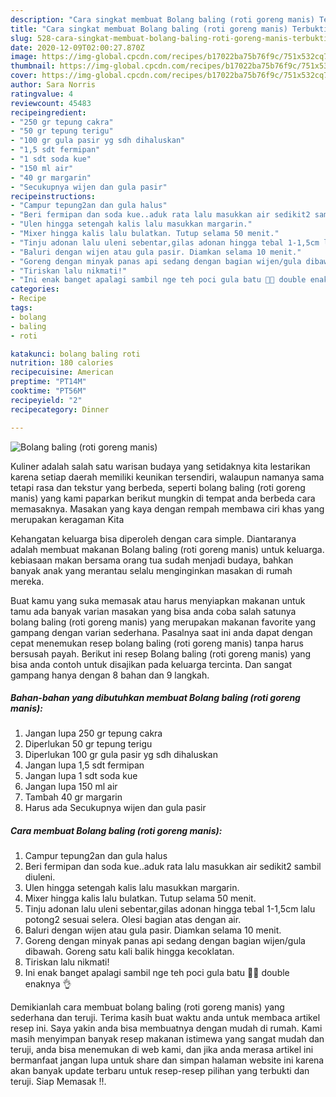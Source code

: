 ```yaml
---
description: "Cara singkat membuat Bolang baling (roti goreng manis) Terbukti"
title: "Cara singkat membuat Bolang baling (roti goreng manis) Terbukti"
slug: 528-cara-singkat-membuat-bolang-baling-roti-goreng-manis-terbukti
date: 2020-12-09T02:00:27.870Z
image: https://img-global.cpcdn.com/recipes/b17022ba75b76f9c/751x532cq70/bolang-baling-roti-goreng-manis-foto-resep-utama.jpg
thumbnail: https://img-global.cpcdn.com/recipes/b17022ba75b76f9c/751x532cq70/bolang-baling-roti-goreng-manis-foto-resep-utama.jpg
cover: https://img-global.cpcdn.com/recipes/b17022ba75b76f9c/751x532cq70/bolang-baling-roti-goreng-manis-foto-resep-utama.jpg
author: Sara Norris
ratingvalue: 4
reviewcount: 45483
recipeingredient:
- "250 gr tepung cakra"
- "50 gr tepung terigu"
- "100 gr gula pasir yg sdh dihaluskan"
- "1,5 sdt fermipan"
- "1 sdt soda kue"
- "150 ml air"
- "40 gr margarin"
- "Secukupnya wijen dan gula pasir"
recipeinstructions:
- "Campur tepung2an dan gula halus"
- "Beri fermipan dan soda kue..aduk rata lalu masukkan air sedikit2 sambil diuleni."
- "Ulen hingga setengah kalis lalu masukkan margarin."
- "Mixer hingga kalis lalu bulatkan. Tutup selama 50 menit."
- "Tinju adonan lalu uleni sebentar,gilas adonan hingga tebal 1-1,5cm lalu potong2 sesuai selera. Olesi bagian atas dengan air."
- "Baluri dengan wijen atau gula pasir. Diamkan selama 10 menit."
- "Goreng dengan minyak panas api sedang dengan bagian wijen/gula dibawah. Goreng satu kali balik hingga kecoklatan."
- "Tiriskan lalu nikmati!"
- "Ini enak banget apalagi sambil nge teh poci gula batu 🤤🤤 double enaknya 👌"
categories:
- Recipe
tags:
- bolang
- baling
- roti

katakunci: bolang baling roti 
nutrition: 180 calories
recipecuisine: American
preptime: "PT14M"
cooktime: "PT56M"
recipeyield: "2"
recipecategory: Dinner

---
```



![Bolang baling (roti goreng manis)](https://img-global.cpcdn.com/recipes/b17022ba75b76f9c/751x532cq70/bolang-baling-roti-goreng-manis-foto-resep-utama.jpg)

Kuliner adalah salah satu warisan budaya yang setidaknya kita lestarikan karena setiap daerah memiliki keunikan tersendiri, walaupun namanya sama tetapi rasa dan tekstur yang berbeda, seperti bolang baling (roti goreng manis) yang kami paparkan berikut mungkin di tempat anda berbeda cara memasaknya. Masakan yang kaya dengan rempah membawa ciri khas yang merupakan keragaman Kita



Kehangatan keluarga bisa diperoleh dengan cara simple. Diantaranya adalah membuat makanan Bolang baling (roti goreng manis) untuk keluarga. kebiasaan makan bersama orang tua sudah menjadi budaya, bahkan banyak anak yang merantau selalu menginginkan masakan di rumah mereka.

Buat kamu yang suka memasak atau harus menyiapkan makanan untuk tamu ada banyak varian masakan yang bisa anda coba salah satunya bolang baling (roti goreng manis) yang merupakan makanan favorite yang gampang dengan varian sederhana. Pasalnya saat ini anda dapat dengan cepat menemukan resep bolang baling (roti goreng manis) tanpa harus bersusah payah.
Berikut ini resep Bolang baling (roti goreng manis) yang bisa anda contoh untuk disajikan pada keluarga tercinta. Dan sangat gampang hanya dengan 8 bahan dan 9 langkah.


<!--inarticleads1-->

##### Bahan-bahan yang dibutuhkan membuat Bolang baling (roti goreng manis):

1. Jangan lupa 250 gr tepung cakra
1. Diperlukan 50 gr tepung terigu
1. Diperlukan 100 gr gula pasir yg sdh dihaluskan
1. Jangan lupa 1,5 sdt fermipan
1. Jangan lupa 1 sdt soda kue
1. Jangan lupa 150 ml air
1. Tambah 40 gr margarin
1. Harus ada Secukupnya wijen dan gula pasir




<!--inarticleads2-->

##### Cara membuat  Bolang baling (roti goreng manis):

1. Campur tepung2an dan gula halus
1. Beri fermipan dan soda kue..aduk rata lalu masukkan air sedikit2 sambil diuleni.
1. Ulen hingga setengah kalis lalu masukkan margarin.
1. Mixer hingga kalis lalu bulatkan. Tutup selama 50 menit.
1. Tinju adonan lalu uleni sebentar,gilas adonan hingga tebal 1-1,5cm lalu potong2 sesuai selera. Olesi bagian atas dengan air.
1. Baluri dengan wijen atau gula pasir. Diamkan selama 10 menit.
1. Goreng dengan minyak panas api sedang dengan bagian wijen/gula dibawah. Goreng satu kali balik hingga kecoklatan.
1. Tiriskan lalu nikmati!
1. Ini enak banget apalagi sambil nge teh poci gula batu 🤤🤤 double enaknya 👌




Demikianlah cara membuat bolang baling (roti goreng manis) yang sederhana dan teruji. Terima kasih buat waktu anda untuk membaca artikel resep ini. Saya yakin anda bisa membuatnya dengan mudah di rumah. Kami masih menyimpan banyak resep makanan istimewa yang sangat mudah dan teruji, anda bisa menemukan di web kami, dan jika anda merasa artikel ini bermanfaat jangan lupa untuk share dan simpan halaman website ini karena akan banyak update terbaru untuk resep-resep pilihan yang terbukti dan teruji. Siap Memasak !!. 
